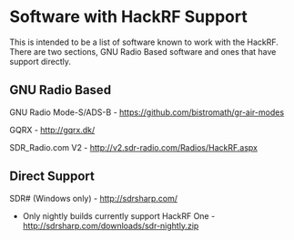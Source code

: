 # Software with HackRF Support
This is intended to be a list of software known to work with the HackRF. There are two sections, GNU Radio Based software and ones that have support directly.

## GNU Radio Based
GNU Radio Mode-S/ADS-B - https://github.com/bistromath/gr-air-modes

GQRX - http://gqrx.dk/

SDR_Radio.com V2 - http://v2.sdr-radio.com/Radios/HackRF.aspx

## Direct Support
SDR# (Windows only) - http://sdrsharp.com/
  * Only nightly builds currently support HackRF One - http://sdrsharp.com/downloads/sdr-nightly.zip